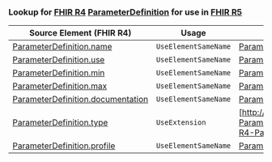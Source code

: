 ### Lookup for [FHIR R4](https://hl7.org/fhir/R4/) [ParameterDefinition](https://hl7.org/fhir/R4/ParameterDefinition.html) for use in [FHIR R5](https://hl7.org/fhir/R5/)

| Source Element (FHIR R4) | Usage | Target |
| -------------- | ----- | ------ |
| [ParameterDefinition.name](https://hl7.org/fhir/R4/ParameterDefinition.html#resource) | `UseElementSameName` | [ParameterDefinition.name](https://hl7.org/fhir/R5/ParameterDefinition.html#resource) |
| [ParameterDefinition.use](https://hl7.org/fhir/R4/ParameterDefinition.html#resource) | `UseElementSameName` | [ParameterDefinition.use](https://hl7.org/fhir/R5/ParameterDefinition.html#resource) |
| [ParameterDefinition.min](https://hl7.org/fhir/R4/ParameterDefinition.html#resource) | `UseElementSameName` | [ParameterDefinition.min](https://hl7.org/fhir/R5/ParameterDefinition.html#resource) |
| [ParameterDefinition.max](https://hl7.org/fhir/R4/ParameterDefinition.html#resource) | `UseElementSameName` | [ParameterDefinition.max](https://hl7.org/fhir/R5/ParameterDefinition.html#resource) |
| [ParameterDefinition.documentation](https://hl7.org/fhir/R4/ParameterDefinition.html#resource) | `UseElementSameName` | [ParameterDefinition.documentation](https://hl7.org/fhir/R5/ParameterDefinition.html#resource) |
| [ParameterDefinition.type](https://hl7.org/fhir/R4/ParameterDefinition.html#resource) | `UseExtension` | [http://hl7.org/fhir/4.0/StructureDefinition/extension-ParameterDefinition.type](StructureDefinition-ext-R4-ParameterDefinition.type.html) |
| [ParameterDefinition.profile](https://hl7.org/fhir/R4/ParameterDefinition.html#resource) | `UseElementSameName` | [ParameterDefinition.profile](https://hl7.org/fhir/R5/ParameterDefinition.html#resource) |
